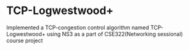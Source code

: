 # TCP-Logwestwood+
Implemented a TCP-congestion control algorithm named TCP-Logwestwood+ using NS3 as a part of CSE322(Networking sessional) course project

